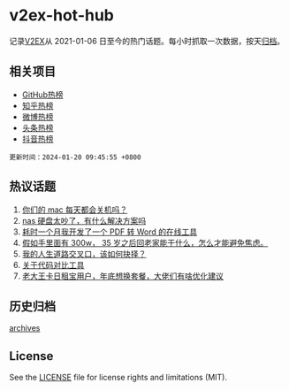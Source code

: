 # v2ex-hot-hub

 记录[V2EX](https://www.v2ex.com/)从 2021-01-06 日至今的热门话题。每小时抓取一次数据，按天[归档](archives)。
 
 ## 相关项目

- [GitHub热榜](https://github.com/snaildev/github-hot-hub)
- [知乎热榜](https://github.com/snaildev/zhihu-hot-hub)
- [微博热榜](https://github.com/snaildev/weibo-hot-hub)
- [头条热榜](https://github.com/snaildev/toutiao-hot-hub)
- [抖音热榜](https://github.com/snaildev/douyin-hot-hub)


 `更新时间：2024-01-20 09:45:55 +0800`

## 热议话题

1. [你们的 mac 每天都会关机吗？](https://www.v2ex.com/t/1009956)
1. [nas 硬盘太吵了，有什么解决方案吗](https://www.v2ex.com/t/1009959)
1. [耗时一个月我开发了一个 PDF 转 Word 的在线工具](https://www.v2ex.com/t/1009978)
1. [假如手里面有 300w， 35 岁之后回老家能干什么，怎么才能避免焦虑。](https://www.v2ex.com/t/1010068)
1. [我的人生道路交叉口，该如何抉择？](https://www.v2ex.com/t/1009949)
1. [关于代码对比工具](https://www.v2ex.com/t/1009945)
1. [老大王卡日租宝用户，年底想换套餐，大佬们有啥优化建议](https://www.v2ex.com/t/1009997)

## 历史归档

[archives](archives)

## License

See the [LICENSE](LICENSE) file for license rights and limitations (MIT).
